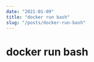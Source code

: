 ```yaml
---
date: "2021-01-09"
title: "docker run bash"
slug: "/posts/docker-run-bash"
---
```


# docker run bash

